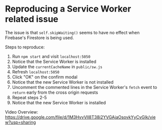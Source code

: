 # Reproducing a Service Worker related issue

The issue is that `self.skipWaiting()` seems to have no effect when Firebase's Firestore is being used.

Steps to reproduce:

1. Run `npm start` and visit `localhost:5050`
2. Notice that the Service Worker is installed
3. Update the `currentCacheName` in `public/sw.js`
4. Refresh `localhost:5050`
5. Click "OK" on the confirm modal
6. Notice that the new Service Worker is not installed
7. Uncomment the commented lines in the Service Worker's `fetch` event to `return` early from the cross origin requests
8. Repeat steps 2-5
9. Notice that the new Service Worker is installed

Video Overview: https://drive.google.com/file/d/1M3HvvVll8T38i2YVGAjaOsovkYyCvGlk/view?usp=sharing
